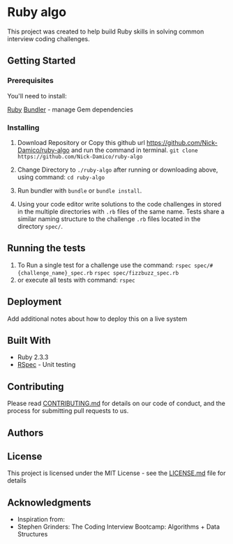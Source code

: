 # Ruby algo

This project was created to help build Ruby skills in solving common interview
coding challenges.

## Getting Started

### Prerequisites

You'll need to install:

[Ruby](https://www.ruby-lang.org/en/)
[Bundler](https://bundler.io/) - manage Gem dependencies

### Installing

1. Download Repository or Copy this github url https://github.com/Nick-Damico/ruby-algo
 and run the command in terminal.
 `git clone https://github.com/Nick-Damico/ruby-algo`

2. Change Directory to `./ruby-algo` after running or downloading above,
   using command:
   `cd ruby-algo`

3. Run bundler with `bundle` or `bundle install`.

4. Using your code editor write solutions to the code challenges in stored in the
multiple directories with `.rb` files of the same name. Tests share a similar naming
structure to the challenge `.rb` files located in the directory `spec/`.

## Running the tests

1. To Run a single test for a challenge use the command:
`rspec spec/#{challenge_name}_spec.rb`
`rspec spec/fizzbuzz_spec.rb`
2. or execute all tests with command:
`rspec`

## Deployment

Add additional notes about how to deploy this on a live system

## Built With
* Ruby 2.3.3
* [RSpec](https://github.com/rspec/rspec) - Unit testing

## Contributing

Please read [CONTRIBUTING.md]() for details on our code of conduct, and the process for submitting pull requests to us.

## Authors

## License

This project is licensed under the MIT License - see the [LICENSE.md](LICENSE.md) file for details

## Acknowledgments
* Inspiration from:
* Stephen Grinders: The Coding Interview Bootcamp: Algorithms + Data Structures
